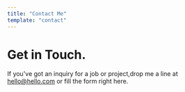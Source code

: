```yaml
---
title: "Contact Me"
template: "contact"
---
```


# Get in Touch.

If you've got an inquiry for a job or project,drop me a line at hello@hello.com or fill the form right here.
